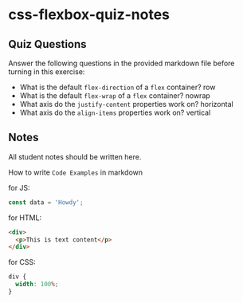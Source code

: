 # css-flexbox-quiz-notes

## Quiz Questions

Answer the following questions in the provided markdown file before turning in this exercise:

- What is the default `flex-direction` of a `flex` container?
  row
- What is the default `flex-wrap` of a `flex` container?
  nowrap
- What axis do the `justify-content` properties work on?
  horizontal
- What axis do the `align-items` properties work on?
  vertical

## Notes

All student notes should be written here.

How to write `Code Examples` in markdown

for JS:

```javascript
const data = 'Howdy';
```

for HTML:

```html
<div>
  <p>This is text content</p>
</div>
```

for CSS:

```css
div {
  width: 100%;
}
```
